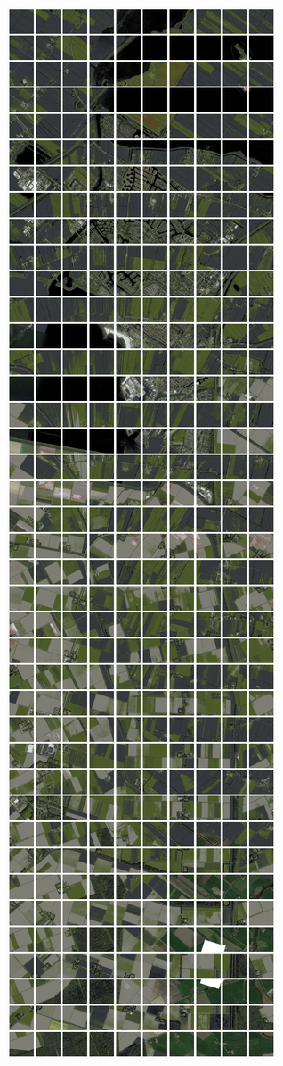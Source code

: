 <html>
<div>
<img src="https://github.com/HakkaTjakka/NL_TILE_MAP/blob/main/18/633/-1061/r.6330.-10610.png" height="44" width="44">
<img src="https://github.com/HakkaTjakka/NL_TILE_MAP/blob/main/18/633/-1061/r.6331.-10610.png" height="44" width="44">
<img src="https://github.com/HakkaTjakka/NL_TILE_MAP/blob/main/18/633/-1061/r.6332.-10610.png" height="44" width="44">
<img src="https://github.com/HakkaTjakka/NL_TILE_MAP/blob/main/18/633/-1061/r.6333.-10610.png" height="44" width="44">
<img src="https://github.com/HakkaTjakka/NL_TILE_MAP/blob/main/18/633/-1061/r.6334.-10610.png" height="44" width="44">
<img src="https://github.com/HakkaTjakka/NL_TILE_MAP/blob/main/18/633/-1061/r.6335.-10610.png" height="44" width="44">
<img src="https://github.com/HakkaTjakka/NL_TILE_MAP/blob/main/18/633/-1061/r.6336.-10610.png" height="44" width="44">
<img src="https://github.com/HakkaTjakka/NL_TILE_MAP/blob/main/18/633/-1061/r.6337.-10610.png" height="44" width="44">
<img src="https://github.com/HakkaTjakka/NL_TILE_MAP/blob/main/18/633/-1061/r.6338.-10610.png" height="44" width="44">
<img src="https://github.com/HakkaTjakka/NL_TILE_MAP/blob/main/18/633/-1061/r.6339.-10610.png" height="44" width="44">
<img src="https://github.com/HakkaTjakka/NL_TILE_MAP/blob/main/18/634/-1061/r.6340.-10610.png" height="44" width="44">
<img src="https://github.com/HakkaTjakka/NL_TILE_MAP/blob/main/18/634/-1061/r.6341.-10610.png" height="44" width="44">
<img src="https://github.com/HakkaTjakka/NL_TILE_MAP/blob/main/18/634/-1061/r.6342.-10610.png" height="44" width="44">
<img src="https://github.com/HakkaTjakka/NL_TILE_MAP/blob/main/18/634/-1061/r.6343.-10610.png" height="44" width="44">
<img src="https://github.com/HakkaTjakka/NL_TILE_MAP/blob/main/18/634/-1061/r.6344.-10610.png" height="44" width="44">
<img src="https://github.com/HakkaTjakka/NL_TILE_MAP/blob/main/18/634/-1061/r.6345.-10610.png" height="44" width="44">
<img src="https://github.com/HakkaTjakka/NL_TILE_MAP/blob/main/18/634/-1061/r.6346.-10610.png" height="44" width="44">
<img src="https://github.com/HakkaTjakka/NL_TILE_MAP/blob/main/18/634/-1061/r.6347.-10610.png" height="44" width="44">
<img src="https://github.com/HakkaTjakka/NL_TILE_MAP/blob/main/18/634/-1061/r.6348.-10610.png" height="44" width="44">
<img src="https://github.com/HakkaTjakka/NL_TILE_MAP/blob/main/18/634/-1061/r.6349.-10610.png" height="44" width="44">
<br>
<img src="https://github.com/HakkaTjakka/NL_TILE_MAP/blob/main/18/633/-1061/r.6330.-10609.png" height="44" width="44">
<img src="https://github.com/HakkaTjakka/NL_TILE_MAP/blob/main/18/633/-1061/r.6331.-10609.png" height="44" width="44">
<img src="https://github.com/HakkaTjakka/NL_TILE_MAP/blob/main/18/633/-1061/r.6332.-10609.png" height="44" width="44">
<img src="https://github.com/HakkaTjakka/NL_TILE_MAP/blob/main/18/633/-1061/r.6333.-10609.png" height="44" width="44">
<img src="https://github.com/HakkaTjakka/NL_TILE_MAP/blob/main/18/633/-1061/r.6334.-10609.png" height="44" width="44">
<img src="https://github.com/HakkaTjakka/NL_TILE_MAP/blob/main/18/633/-1061/r.6335.-10609.png" height="44" width="44">
<img src="https://github.com/HakkaTjakka/NL_TILE_MAP/blob/main/18/633/-1061/r.6336.-10609.png" height="44" width="44">
<img src="https://github.com/HakkaTjakka/NL_TILE_MAP/blob/main/18/633/-1061/r.6337.-10609.png" height="44" width="44">
<img src="https://github.com/HakkaTjakka/NL_TILE_MAP/blob/main/18/633/-1061/r.6338.-10609.png" height="44" width="44">
<img src="https://github.com/HakkaTjakka/NL_TILE_MAP/blob/main/18/633/-1061/r.6339.-10609.png" height="44" width="44">
<img src="https://github.com/HakkaTjakka/NL_TILE_MAP/blob/main/18/634/-1061/r.6340.-10609.png" height="44" width="44">
<img src="https://github.com/HakkaTjakka/NL_TILE_MAP/blob/main/18/634/-1061/r.6341.-10609.png" height="44" width="44">
<img src="https://github.com/HakkaTjakka/NL_TILE_MAP/blob/main/18/634/-1061/r.6342.-10609.png" height="44" width="44">
<img src="https://github.com/HakkaTjakka/NL_TILE_MAP/blob/main/18/634/-1061/r.6343.-10609.png" height="44" width="44">
<img src="https://github.com/HakkaTjakka/NL_TILE_MAP/blob/main/18/634/-1061/r.6344.-10609.png" height="44" width="44">
<img src="https://github.com/HakkaTjakka/NL_TILE_MAP/blob/main/18/634/-1061/r.6345.-10609.png" height="44" width="44">
<img src="https://github.com/HakkaTjakka/NL_TILE_MAP/blob/main/18/634/-1061/r.6346.-10609.png" height="44" width="44">
<img src="https://github.com/HakkaTjakka/NL_TILE_MAP/blob/main/18/634/-1061/r.6347.-10609.png" height="44" width="44">
<img src="https://github.com/HakkaTjakka/NL_TILE_MAP/blob/main/18/634/-1061/r.6348.-10609.png" height="44" width="44">
<img src="https://github.com/HakkaTjakka/NL_TILE_MAP/blob/main/18/634/-1061/r.6349.-10609.png" height="44" width="44">
<br>
<img src="https://github.com/HakkaTjakka/NL_TILE_MAP/blob/main/18/633/-1061/r.6330.-10608.png" height="44" width="44">
<img src="https://github.com/HakkaTjakka/NL_TILE_MAP/blob/main/18/633/-1061/r.6331.-10608.png" height="44" width="44">
<img src="https://github.com/HakkaTjakka/NL_TILE_MAP/blob/main/18/633/-1061/r.6332.-10608.png" height="44" width="44">
<img src="https://github.com/HakkaTjakka/NL_TILE_MAP/blob/main/18/633/-1061/r.6333.-10608.png" height="44" width="44">
<img src="https://github.com/HakkaTjakka/NL_TILE_MAP/blob/main/18/633/-1061/r.6334.-10608.png" height="44" width="44">
<img src="https://github.com/HakkaTjakka/NL_TILE_MAP/blob/main/18/633/-1061/r.6335.-10608.png" height="44" width="44">
<img src="https://github.com/HakkaTjakka/NL_TILE_MAP/blob/main/18/633/-1061/r.6336.-10608.png" height="44" width="44">
<img src="https://github.com/HakkaTjakka/NL_TILE_MAP/blob/main/18/633/-1061/r.6337.-10608.png" height="44" width="44">
<img src="https://github.com/HakkaTjakka/NL_TILE_MAP/blob/main/18/633/-1061/r.6338.-10608.png" height="44" width="44">
<img src="https://github.com/HakkaTjakka/NL_TILE_MAP/blob/main/18/633/-1061/r.6339.-10608.png" height="44" width="44">
<img src="https://github.com/HakkaTjakka/NL_TILE_MAP/blob/main/18/634/-1061/r.6340.-10608.png" height="44" width="44">
<img src="https://github.com/HakkaTjakka/NL_TILE_MAP/blob/main/18/634/-1061/r.6341.-10608.png" height="44" width="44">
<img src="https://github.com/HakkaTjakka/NL_TILE_MAP/blob/main/18/634/-1061/r.6342.-10608.png" height="44" width="44">
<img src="https://github.com/HakkaTjakka/NL_TILE_MAP/blob/main/18/634/-1061/r.6343.-10608.png" height="44" width="44">
<img src="https://github.com/HakkaTjakka/NL_TILE_MAP/blob/main/18/634/-1061/r.6344.-10608.png" height="44" width="44">
<img src="https://github.com/HakkaTjakka/NL_TILE_MAP/blob/main/18/634/-1061/r.6345.-10608.png" height="44" width="44">
<img src="https://github.com/HakkaTjakka/NL_TILE_MAP/blob/main/18/634/-1061/r.6346.-10608.png" height="44" width="44">
<img src="https://github.com/HakkaTjakka/NL_TILE_MAP/blob/main/18/634/-1061/r.6347.-10608.png" height="44" width="44">
<img src="https://github.com/HakkaTjakka/NL_TILE_MAP/blob/main/18/634/-1061/r.6348.-10608.png" height="44" width="44">
<img src="https://github.com/HakkaTjakka/NL_TILE_MAP/blob/main/18/634/-1061/r.6349.-10608.png" height="44" width="44">
<br>
<img src="https://github.com/HakkaTjakka/NL_TILE_MAP/blob/main/18/633/-1061/r.6330.-10607.png" height="44" width="44">
<img src="https://github.com/HakkaTjakka/NL_TILE_MAP/blob/main/18/633/-1061/r.6331.-10607.png" height="44" width="44">
<img src="https://github.com/HakkaTjakka/NL_TILE_MAP/blob/main/18/633/-1061/r.6332.-10607.png" height="44" width="44">
<img src="https://github.com/HakkaTjakka/NL_TILE_MAP/blob/main/18/633/-1061/r.6333.-10607.png" height="44" width="44">
<img src="https://github.com/HakkaTjakka/NL_TILE_MAP/blob/main/18/633/-1061/r.6334.-10607.png" height="44" width="44">
<img src="https://github.com/HakkaTjakka/NL_TILE_MAP/blob/main/18/633/-1061/r.6335.-10607.png" height="44" width="44">
<img src="https://github.com/HakkaTjakka/NL_TILE_MAP/blob/main/18/633/-1061/r.6336.-10607.png" height="44" width="44">
<img src="https://github.com/HakkaTjakka/NL_TILE_MAP/blob/main/18/633/-1061/r.6337.-10607.png" height="44" width="44">
<img src="https://github.com/HakkaTjakka/NL_TILE_MAP/blob/main/18/633/-1061/r.6338.-10607.png" height="44" width="44">
<img src="https://github.com/HakkaTjakka/NL_TILE_MAP/blob/main/18/633/-1061/r.6339.-10607.png" height="44" width="44">
<img src="https://github.com/HakkaTjakka/NL_TILE_MAP/blob/main/18/634/-1061/r.6340.-10607.png" height="44" width="44">
<img src="https://github.com/HakkaTjakka/NL_TILE_MAP/blob/main/18/634/-1061/r.6341.-10607.png" height="44" width="44">
<img src="https://github.com/HakkaTjakka/NL_TILE_MAP/blob/main/18/634/-1061/r.6342.-10607.png" height="44" width="44">
<img src="https://github.com/HakkaTjakka/NL_TILE_MAP/blob/main/18/634/-1061/r.6343.-10607.png" height="44" width="44">
<img src="https://github.com/HakkaTjakka/NL_TILE_MAP/blob/main/18/634/-1061/r.6344.-10607.png" height="44" width="44">
<img src="https://github.com/HakkaTjakka/NL_TILE_MAP/blob/main/18/634/-1061/r.6345.-10607.png" height="44" width="44">
<img src="https://github.com/HakkaTjakka/NL_TILE_MAP/blob/main/18/634/-1061/r.6346.-10607.png" height="44" width="44">
<img src="https://github.com/HakkaTjakka/NL_TILE_MAP/blob/main/18/634/-1061/r.6347.-10607.png" height="44" width="44">
<img src="https://github.com/HakkaTjakka/NL_TILE_MAP/blob/main/18/634/-1061/r.6348.-10607.png" height="44" width="44">
<img src="https://github.com/HakkaTjakka/NL_TILE_MAP/blob/main/18/634/-1061/r.6349.-10607.png" height="44" width="44">
<br>
<img src="https://github.com/HakkaTjakka/NL_TILE_MAP/blob/main/18/633/-1061/r.6330.-10606.png" height="44" width="44">
<img src="https://github.com/HakkaTjakka/NL_TILE_MAP/blob/main/18/633/-1061/r.6331.-10606.png" height="44" width="44">
<img src="https://github.com/HakkaTjakka/NL_TILE_MAP/blob/main/18/633/-1061/r.6332.-10606.png" height="44" width="44">
<img src="https://github.com/HakkaTjakka/NL_TILE_MAP/blob/main/18/633/-1061/r.6333.-10606.png" height="44" width="44">
<img src="https://github.com/HakkaTjakka/NL_TILE_MAP/blob/main/18/633/-1061/r.6334.-10606.png" height="44" width="44">
<img src="https://github.com/HakkaTjakka/NL_TILE_MAP/blob/main/18/633/-1061/r.6335.-10606.png" height="44" width="44">
<img src="https://github.com/HakkaTjakka/NL_TILE_MAP/blob/main/18/633/-1061/r.6336.-10606.png" height="44" width="44">
<img src="https://github.com/HakkaTjakka/NL_TILE_MAP/blob/main/18/633/-1061/r.6337.-10606.png" height="44" width="44">
<img src="https://github.com/HakkaTjakka/NL_TILE_MAP/blob/main/18/633/-1061/r.6338.-10606.png" height="44" width="44">
<img src="https://github.com/HakkaTjakka/NL_TILE_MAP/blob/main/18/633/-1061/r.6339.-10606.png" height="44" width="44">
<img src="https://github.com/HakkaTjakka/NL_TILE_MAP/blob/main/18/634/-1061/r.6340.-10606.png" height="44" width="44">
<img src="https://github.com/HakkaTjakka/NL_TILE_MAP/blob/main/18/634/-1061/r.6341.-10606.png" height="44" width="44">
<img src="https://github.com/HakkaTjakka/NL_TILE_MAP/blob/main/18/634/-1061/r.6342.-10606.png" height="44" width="44">
<img src="https://github.com/HakkaTjakka/NL_TILE_MAP/blob/main/18/634/-1061/r.6343.-10606.png" height="44" width="44">
<img src="https://github.com/HakkaTjakka/NL_TILE_MAP/blob/main/18/634/-1061/r.6344.-10606.png" height="44" width="44">
<img src="https://github.com/HakkaTjakka/NL_TILE_MAP/blob/main/18/634/-1061/r.6345.-10606.png" height="44" width="44">
<img src="https://github.com/HakkaTjakka/NL_TILE_MAP/blob/main/18/634/-1061/r.6346.-10606.png" height="44" width="44">
<img src="https://github.com/HakkaTjakka/NL_TILE_MAP/blob/main/18/634/-1061/r.6347.-10606.png" height="44" width="44">
<img src="https://github.com/HakkaTjakka/NL_TILE_MAP/blob/main/18/634/-1061/r.6348.-10606.png" height="44" width="44">
<img src="https://github.com/HakkaTjakka/NL_TILE_MAP/blob/main/18/634/-1061/r.6349.-10606.png" height="44" width="44">
<br>
<img src="https://github.com/HakkaTjakka/NL_TILE_MAP/blob/main/18/633/-1061/r.6330.-10605.png" height="44" width="44">
<img src="https://github.com/HakkaTjakka/NL_TILE_MAP/blob/main/18/633/-1061/r.6331.-10605.png" height="44" width="44">
<img src="https://github.com/HakkaTjakka/NL_TILE_MAP/blob/main/18/633/-1061/r.6332.-10605.png" height="44" width="44">
<img src="https://github.com/HakkaTjakka/NL_TILE_MAP/blob/main/18/633/-1061/r.6333.-10605.png" height="44" width="44">
<img src="https://github.com/HakkaTjakka/NL_TILE_MAP/blob/main/18/633/-1061/r.6334.-10605.png" height="44" width="44">
<img src="https://github.com/HakkaTjakka/NL_TILE_MAP/blob/main/18/633/-1061/r.6335.-10605.png" height="44" width="44">
<img src="https://github.com/HakkaTjakka/NL_TILE_MAP/blob/main/18/633/-1061/r.6336.-10605.png" height="44" width="44">
<img src="https://github.com/HakkaTjakka/NL_TILE_MAP/blob/main/18/633/-1061/r.6337.-10605.png" height="44" width="44">
<img src="https://github.com/HakkaTjakka/NL_TILE_MAP/blob/main/18/633/-1061/r.6338.-10605.png" height="44" width="44">
<img src="https://github.com/HakkaTjakka/NL_TILE_MAP/blob/main/18/633/-1061/r.6339.-10605.png" height="44" width="44">
<img src="https://github.com/HakkaTjakka/NL_TILE_MAP/blob/main/18/634/-1061/r.6340.-10605.png" height="44" width="44">
<img src="https://github.com/HakkaTjakka/NL_TILE_MAP/blob/main/18/634/-1061/r.6341.-10605.png" height="44" width="44">
<img src="https://github.com/HakkaTjakka/NL_TILE_MAP/blob/main/18/634/-1061/r.6342.-10605.png" height="44" width="44">
<img src="https://github.com/HakkaTjakka/NL_TILE_MAP/blob/main/18/634/-1061/r.6343.-10605.png" height="44" width="44">
<img src="https://github.com/HakkaTjakka/NL_TILE_MAP/blob/main/18/634/-1061/r.6344.-10605.png" height="44" width="44">
<img src="https://github.com/HakkaTjakka/NL_TILE_MAP/blob/main/18/634/-1061/r.6345.-10605.png" height="44" width="44">
<img src="https://github.com/HakkaTjakka/NL_TILE_MAP/blob/main/18/634/-1061/r.6346.-10605.png" height="44" width="44">
<img src="https://github.com/HakkaTjakka/NL_TILE_MAP/blob/main/18/634/-1061/r.6347.-10605.png" height="44" width="44">
<img src="https://github.com/HakkaTjakka/NL_TILE_MAP/blob/main/18/634/-1061/r.6348.-10605.png" height="44" width="44">
<img src="https://github.com/HakkaTjakka/NL_TILE_MAP/blob/main/18/634/-1061/r.6349.-10605.png" height="44" width="44">
<br>
<img src="https://github.com/HakkaTjakka/NL_TILE_MAP/blob/main/18/633/-1061/r.6330.-10604.png" height="44" width="44">
<img src="https://github.com/HakkaTjakka/NL_TILE_MAP/blob/main/18/633/-1061/r.6331.-10604.png" height="44" width="44">
<img src="https://github.com/HakkaTjakka/NL_TILE_MAP/blob/main/18/633/-1061/r.6332.-10604.png" height="44" width="44">
<img src="https://github.com/HakkaTjakka/NL_TILE_MAP/blob/main/18/633/-1061/r.6333.-10604.png" height="44" width="44">
<img src="https://github.com/HakkaTjakka/NL_TILE_MAP/blob/main/18/633/-1061/r.6334.-10604.png" height="44" width="44">
<img src="https://github.com/HakkaTjakka/NL_TILE_MAP/blob/main/18/633/-1061/r.6335.-10604.png" height="44" width="44">
<img src="https://github.com/HakkaTjakka/NL_TILE_MAP/blob/main/18/633/-1061/r.6336.-10604.png" height="44" width="44">
<img src="https://github.com/HakkaTjakka/NL_TILE_MAP/blob/main/18/633/-1061/r.6337.-10604.png" height="44" width="44">
<img src="https://github.com/HakkaTjakka/NL_TILE_MAP/blob/main/18/633/-1061/r.6338.-10604.png" height="44" width="44">
<img src="https://github.com/HakkaTjakka/NL_TILE_MAP/blob/main/18/633/-1061/r.6339.-10604.png" height="44" width="44">
<img src="https://github.com/HakkaTjakka/NL_TILE_MAP/blob/main/18/634/-1061/r.6340.-10604.png" height="44" width="44">
<img src="https://github.com/HakkaTjakka/NL_TILE_MAP/blob/main/18/634/-1061/r.6341.-10604.png" height="44" width="44">
<img src="https://github.com/HakkaTjakka/NL_TILE_MAP/blob/main/18/634/-1061/r.6342.-10604.png" height="44" width="44">
<img src="https://github.com/HakkaTjakka/NL_TILE_MAP/blob/main/18/634/-1061/r.6343.-10604.png" height="44" width="44">
<img src="https://github.com/HakkaTjakka/NL_TILE_MAP/blob/main/18/634/-1061/r.6344.-10604.png" height="44" width="44">
<img src="https://github.com/HakkaTjakka/NL_TILE_MAP/blob/main/18/634/-1061/r.6345.-10604.png" height="44" width="44">
<img src="https://github.com/HakkaTjakka/NL_TILE_MAP/blob/main/18/634/-1061/r.6346.-10604.png" height="44" width="44">
<img src="https://github.com/HakkaTjakka/NL_TILE_MAP/blob/main/18/634/-1061/r.6347.-10604.png" height="44" width="44">
<img src="https://github.com/HakkaTjakka/NL_TILE_MAP/blob/main/18/634/-1061/r.6348.-10604.png" height="44" width="44">
<img src="https://github.com/HakkaTjakka/NL_TILE_MAP/blob/main/18/634/-1061/r.6349.-10604.png" height="44" width="44">
<br>
<img src="https://github.com/HakkaTjakka/NL_TILE_MAP/blob/main/18/633/-1061/r.6330.-10603.png" height="44" width="44">
<img src="https://github.com/HakkaTjakka/NL_TILE_MAP/blob/main/18/633/-1061/r.6331.-10603.png" height="44" width="44">
<img src="https://github.com/HakkaTjakka/NL_TILE_MAP/blob/main/18/633/-1061/r.6332.-10603.png" height="44" width="44">
<img src="https://github.com/HakkaTjakka/NL_TILE_MAP/blob/main/18/633/-1061/r.6333.-10603.png" height="44" width="44">
<img src="https://github.com/HakkaTjakka/NL_TILE_MAP/blob/main/18/633/-1061/r.6334.-10603.png" height="44" width="44">
<img src="https://github.com/HakkaTjakka/NL_TILE_MAP/blob/main/18/633/-1061/r.6335.-10603.png" height="44" width="44">
<img src="https://github.com/HakkaTjakka/NL_TILE_MAP/blob/main/18/633/-1061/r.6336.-10603.png" height="44" width="44">
<img src="https://github.com/HakkaTjakka/NL_TILE_MAP/blob/main/18/633/-1061/r.6337.-10603.png" height="44" width="44">
<img src="https://github.com/HakkaTjakka/NL_TILE_MAP/blob/main/18/633/-1061/r.6338.-10603.png" height="44" width="44">
<img src="https://github.com/HakkaTjakka/NL_TILE_MAP/blob/main/18/633/-1061/r.6339.-10603.png" height="44" width="44">
<img src="https://github.com/HakkaTjakka/NL_TILE_MAP/blob/main/18/634/-1061/r.6340.-10603.png" height="44" width="44">
<img src="https://github.com/HakkaTjakka/NL_TILE_MAP/blob/main/18/634/-1061/r.6341.-10603.png" height="44" width="44">
<img src="https://github.com/HakkaTjakka/NL_TILE_MAP/blob/main/18/634/-1061/r.6342.-10603.png" height="44" width="44">
<img src="https://github.com/HakkaTjakka/NL_TILE_MAP/blob/main/18/634/-1061/r.6343.-10603.png" height="44" width="44">
<img src="https://github.com/HakkaTjakka/NL_TILE_MAP/blob/main/18/634/-1061/r.6344.-10603.png" height="44" width="44">
<img src="https://github.com/HakkaTjakka/NL_TILE_MAP/blob/main/18/634/-1061/r.6345.-10603.png" height="44" width="44">
<img src="https://github.com/HakkaTjakka/NL_TILE_MAP/blob/main/18/634/-1061/r.6346.-10603.png" height="44" width="44">
<img src="https://github.com/HakkaTjakka/NL_TILE_MAP/blob/main/18/634/-1061/r.6347.-10603.png" height="44" width="44">
<img src="https://github.com/HakkaTjakka/NL_TILE_MAP/blob/main/18/634/-1061/r.6348.-10603.png" height="44" width="44">
<img src="https://github.com/HakkaTjakka/NL_TILE_MAP/blob/main/18/634/-1061/r.6349.-10603.png" height="44" width="44">
<br>
<img src="https://github.com/HakkaTjakka/NL_TILE_MAP/blob/main/18/633/-1061/r.6330.-10602.png" height="44" width="44">
<img src="https://github.com/HakkaTjakka/NL_TILE_MAP/blob/main/18/633/-1061/r.6331.-10602.png" height="44" width="44">
<img src="https://github.com/HakkaTjakka/NL_TILE_MAP/blob/main/18/633/-1061/r.6332.-10602.png" height="44" width="44">
<img src="https://github.com/HakkaTjakka/NL_TILE_MAP/blob/main/18/633/-1061/r.6333.-10602.png" height="44" width="44">
<img src="https://github.com/HakkaTjakka/NL_TILE_MAP/blob/main/18/633/-1061/r.6334.-10602.png" height="44" width="44">
<img src="https://github.com/HakkaTjakka/NL_TILE_MAP/blob/main/18/633/-1061/r.6335.-10602.png" height="44" width="44">
<img src="https://github.com/HakkaTjakka/NL_TILE_MAP/blob/main/18/633/-1061/r.6336.-10602.png" height="44" width="44">
<img src="https://github.com/HakkaTjakka/NL_TILE_MAP/blob/main/18/633/-1061/r.6337.-10602.png" height="44" width="44">
<img src="https://github.com/HakkaTjakka/NL_TILE_MAP/blob/main/18/633/-1061/r.6338.-10602.png" height="44" width="44">
<img src="https://github.com/HakkaTjakka/NL_TILE_MAP/blob/main/18/633/-1061/r.6339.-10602.png" height="44" width="44">
<img src="https://github.com/HakkaTjakka/NL_TILE_MAP/blob/main/18/634/-1061/r.6340.-10602.png" height="44" width="44">
<img src="https://github.com/HakkaTjakka/NL_TILE_MAP/blob/main/18/634/-1061/r.6341.-10602.png" height="44" width="44">
<img src="https://github.com/HakkaTjakka/NL_TILE_MAP/blob/main/18/634/-1061/r.6342.-10602.png" height="44" width="44">
<img src="https://github.com/HakkaTjakka/NL_TILE_MAP/blob/main/18/634/-1061/r.6343.-10602.png" height="44" width="44">
<img src="https://github.com/HakkaTjakka/NL_TILE_MAP/blob/main/18/634/-1061/r.6344.-10602.png" height="44" width="44">
<img src="https://github.com/HakkaTjakka/NL_TILE_MAP/blob/main/18/634/-1061/r.6345.-10602.png" height="44" width="44">
<img src="https://github.com/HakkaTjakka/NL_TILE_MAP/blob/main/18/634/-1061/r.6346.-10602.png" height="44" width="44">
<img src="https://github.com/HakkaTjakka/NL_TILE_MAP/blob/main/18/634/-1061/r.6347.-10602.png" height="44" width="44">
<img src="https://github.com/HakkaTjakka/NL_TILE_MAP/blob/main/18/634/-1061/r.6348.-10602.png" height="44" width="44">
<img src="https://github.com/HakkaTjakka/NL_TILE_MAP/blob/main/18/634/-1061/r.6349.-10602.png" height="44" width="44">
<br>
<img src="https://github.com/HakkaTjakka/NL_TILE_MAP/blob/main/18/633/-1061/r.6330.-10601.png" height="44" width="44">
<img src="https://github.com/HakkaTjakka/NL_TILE_MAP/blob/main/18/633/-1061/r.6331.-10601.png" height="44" width="44">
<img src="https://github.com/HakkaTjakka/NL_TILE_MAP/blob/main/18/633/-1061/r.6332.-10601.png" height="44" width="44">
<img src="https://github.com/HakkaTjakka/NL_TILE_MAP/blob/main/18/633/-1061/r.6333.-10601.png" height="44" width="44">
<img src="https://github.com/HakkaTjakka/NL_TILE_MAP/blob/main/18/633/-1061/r.6334.-10601.png" height="44" width="44">
<img src="https://github.com/HakkaTjakka/NL_TILE_MAP/blob/main/18/633/-1061/r.6335.-10601.png" height="44" width="44">
<img src="https://github.com/HakkaTjakka/NL_TILE_MAP/blob/main/18/633/-1061/r.6336.-10601.png" height="44" width="44">
<img src="https://github.com/HakkaTjakka/NL_TILE_MAP/blob/main/18/633/-1061/r.6337.-10601.png" height="44" width="44">
<img src="https://github.com/HakkaTjakka/NL_TILE_MAP/blob/main/18/633/-1061/r.6338.-10601.png" height="44" width="44">
<img src="https://github.com/HakkaTjakka/NL_TILE_MAP/blob/main/18/633/-1061/r.6339.-10601.png" height="44" width="44">
<img src="https://github.com/HakkaTjakka/NL_TILE_MAP/blob/main/18/634/-1061/r.6340.-10601.png" height="44" width="44">
<img src="https://github.com/HakkaTjakka/NL_TILE_MAP/blob/main/18/634/-1061/r.6341.-10601.png" height="44" width="44">
<img src="https://github.com/HakkaTjakka/NL_TILE_MAP/blob/main/18/634/-1061/r.6342.-10601.png" height="44" width="44">
<img src="https://github.com/HakkaTjakka/NL_TILE_MAP/blob/main/18/634/-1061/r.6343.-10601.png" height="44" width="44">
<img src="https://github.com/HakkaTjakka/NL_TILE_MAP/blob/main/18/634/-1061/r.6344.-10601.png" height="44" width="44">
<img src="https://github.com/HakkaTjakka/NL_TILE_MAP/blob/main/18/634/-1061/r.6345.-10601.png" height="44" width="44">
<img src="https://github.com/HakkaTjakka/NL_TILE_MAP/blob/main/18/634/-1061/r.6346.-10601.png" height="44" width="44">
<img src="https://github.com/HakkaTjakka/NL_TILE_MAP/blob/main/18/634/-1061/r.6347.-10601.png" height="44" width="44">
<img src="https://github.com/HakkaTjakka/NL_TILE_MAP/blob/main/18/634/-1061/r.6348.-10601.png" height="44" width="44">
<img src="https://github.com/HakkaTjakka/NL_TILE_MAP/blob/main/18/634/-1061/r.6349.-10601.png" height="44" width="44">
<br>
<img src="https://github.com/HakkaTjakka/NL_TILE_MAP/blob/main/18/633/-1060/r.6330.-10600.png" height="44" width="44">
<img src="https://github.com/HakkaTjakka/NL_TILE_MAP/blob/main/18/633/-1060/r.6331.-10600.png" height="44" width="44">
<img src="https://github.com/HakkaTjakka/NL_TILE_MAP/blob/main/18/633/-1060/r.6332.-10600.png" height="44" width="44">
<img src="https://github.com/HakkaTjakka/NL_TILE_MAP/blob/main/18/633/-1060/r.6333.-10600.png" height="44" width="44">
<img src="https://github.com/HakkaTjakka/NL_TILE_MAP/blob/main/18/633/-1060/r.6334.-10600.png" height="44" width="44">
<img src="https://github.com/HakkaTjakka/NL_TILE_MAP/blob/main/18/633/-1060/r.6335.-10600.png" height="44" width="44">
<img src="https://github.com/HakkaTjakka/NL_TILE_MAP/blob/main/18/633/-1060/r.6336.-10600.png" height="44" width="44">
<img src="https://github.com/HakkaTjakka/NL_TILE_MAP/blob/main/18/633/-1060/r.6337.-10600.png" height="44" width="44">
<img src="https://github.com/HakkaTjakka/NL_TILE_MAP/blob/main/18/633/-1060/r.6338.-10600.png" height="44" width="44">
<img src="https://github.com/HakkaTjakka/NL_TILE_MAP/blob/main/18/633/-1060/r.6339.-10600.png" height="44" width="44">
<img src="https://github.com/HakkaTjakka/NL_TILE_MAP/blob/main/18/634/-1060/r.6340.-10600.png" height="44" width="44">
<img src="https://github.com/HakkaTjakka/NL_TILE_MAP/blob/main/18/634/-1060/r.6341.-10600.png" height="44" width="44">
<img src="https://github.com/HakkaTjakka/NL_TILE_MAP/blob/main/18/634/-1060/r.6342.-10600.png" height="44" width="44">
<img src="https://github.com/HakkaTjakka/NL_TILE_MAP/blob/main/18/634/-1060/r.6343.-10600.png" height="44" width="44">
<img src="https://github.com/HakkaTjakka/NL_TILE_MAP/blob/main/18/634/-1060/r.6344.-10600.png" height="44" width="44">
<img src="https://github.com/HakkaTjakka/NL_TILE_MAP/blob/main/18/634/-1060/r.6345.-10600.png" height="44" width="44">
<img src="https://github.com/HakkaTjakka/NL_TILE_MAP/blob/main/18/634/-1060/r.6346.-10600.png" height="44" width="44">
<img src="https://github.com/HakkaTjakka/NL_TILE_MAP/blob/main/18/634/-1060/r.6347.-10600.png" height="44" width="44">
<img src="https://github.com/HakkaTjakka/NL_TILE_MAP/blob/main/18/634/-1060/r.6348.-10600.png" height="44" width="44">
<img src="https://github.com/HakkaTjakka/NL_TILE_MAP/blob/main/18/634/-1060/r.6349.-10600.png" height="44" width="44">
<br>
<img src="https://github.com/HakkaTjakka/NL_TILE_MAP/blob/main/18/633/-1060/r.6330.-10599.png" height="44" width="44">
<img src="https://github.com/HakkaTjakka/NL_TILE_MAP/blob/main/18/633/-1060/r.6331.-10599.png" height="44" width="44">
<img src="https://github.com/HakkaTjakka/NL_TILE_MAP/blob/main/18/633/-1060/r.6332.-10599.png" height="44" width="44">
<img src="https://github.com/HakkaTjakka/NL_TILE_MAP/blob/main/18/633/-1060/r.6333.-10599.png" height="44" width="44">
<img src="https://github.com/HakkaTjakka/NL_TILE_MAP/blob/main/18/633/-1060/r.6334.-10599.png" height="44" width="44">
<img src="https://github.com/HakkaTjakka/NL_TILE_MAP/blob/main/18/633/-1060/r.6335.-10599.png" height="44" width="44">
<img src="https://github.com/HakkaTjakka/NL_TILE_MAP/blob/main/18/633/-1060/r.6336.-10599.png" height="44" width="44">
<img src="https://github.com/HakkaTjakka/NL_TILE_MAP/blob/main/18/633/-1060/r.6337.-10599.png" height="44" width="44">
<img src="https://github.com/HakkaTjakka/NL_TILE_MAP/blob/main/18/633/-1060/r.6338.-10599.png" height="44" width="44">
<img src="https://github.com/HakkaTjakka/NL_TILE_MAP/blob/main/18/633/-1060/r.6339.-10599.png" height="44" width="44">
<img src="https://github.com/HakkaTjakka/NL_TILE_MAP/blob/main/18/634/-1060/r.6340.-10599.png" height="44" width="44">
<img src="https://github.com/HakkaTjakka/NL_TILE_MAP/blob/main/18/634/-1060/r.6341.-10599.png" height="44" width="44">
<img src="https://github.com/HakkaTjakka/NL_TILE_MAP/blob/main/18/634/-1060/r.6342.-10599.png" height="44" width="44">
<img src="https://github.com/HakkaTjakka/NL_TILE_MAP/blob/main/18/634/-1060/r.6343.-10599.png" height="44" width="44">
<img src="https://github.com/HakkaTjakka/NL_TILE_MAP/blob/main/18/634/-1060/r.6344.-10599.png" height="44" width="44">
<img src="https://github.com/HakkaTjakka/NL_TILE_MAP/blob/main/18/634/-1060/r.6345.-10599.png" height="44" width="44">
<img src="https://github.com/HakkaTjakka/NL_TILE_MAP/blob/main/18/634/-1060/r.6346.-10599.png" height="44" width="44">
<img src="https://github.com/HakkaTjakka/NL_TILE_MAP/blob/main/18/634/-1060/r.6347.-10599.png" height="44" width="44">
<img src="https://github.com/HakkaTjakka/NL_TILE_MAP/blob/main/18/634/-1060/r.6348.-10599.png" height="44" width="44">
<img src="https://github.com/HakkaTjakka/NL_TILE_MAP/blob/main/18/634/-1060/r.6349.-10599.png" height="44" width="44">
<br>
<img src="https://github.com/HakkaTjakka/NL_TILE_MAP/blob/main/18/633/-1060/r.6330.-10598.png" height="44" width="44">
<img src="https://github.com/HakkaTjakka/NL_TILE_MAP/blob/main/18/633/-1060/r.6331.-10598.png" height="44" width="44">
<img src="https://github.com/HakkaTjakka/NL_TILE_MAP/blob/main/18/633/-1060/r.6332.-10598.png" height="44" width="44">
<img src="https://github.com/HakkaTjakka/NL_TILE_MAP/blob/main/18/633/-1060/r.6333.-10598.png" height="44" width="44">
<img src="https://github.com/HakkaTjakka/NL_TILE_MAP/blob/main/18/633/-1060/r.6334.-10598.png" height="44" width="44">
<img src="https://github.com/HakkaTjakka/NL_TILE_MAP/blob/main/18/633/-1060/r.6335.-10598.png" height="44" width="44">
<img src="https://github.com/HakkaTjakka/NL_TILE_MAP/blob/main/18/633/-1060/r.6336.-10598.png" height="44" width="44">
<img src="https://github.com/HakkaTjakka/NL_TILE_MAP/blob/main/18/633/-1060/r.6337.-10598.png" height="44" width="44">
<img src="https://github.com/HakkaTjakka/NL_TILE_MAP/blob/main/18/633/-1060/r.6338.-10598.png" height="44" width="44">
<img src="https://github.com/HakkaTjakka/NL_TILE_MAP/blob/main/18/633/-1060/r.6339.-10598.png" height="44" width="44">
<img src="https://github.com/HakkaTjakka/NL_TILE_MAP/blob/main/18/634/-1060/r.6340.-10598.png" height="44" width="44">
<img src="https://github.com/HakkaTjakka/NL_TILE_MAP/blob/main/18/634/-1060/r.6341.-10598.png" height="44" width="44">
<img src="https://github.com/HakkaTjakka/NL_TILE_MAP/blob/main/18/634/-1060/r.6342.-10598.png" height="44" width="44">
<img src="https://github.com/HakkaTjakka/NL_TILE_MAP/blob/main/18/634/-1060/r.6343.-10598.png" height="44" width="44">
<img src="https://github.com/HakkaTjakka/NL_TILE_MAP/blob/main/18/634/-1060/r.6344.-10598.png" height="44" width="44">
<img src="https://github.com/HakkaTjakka/NL_TILE_MAP/blob/main/18/634/-1060/r.6345.-10598.png" height="44" width="44">
<img src="https://github.com/HakkaTjakka/NL_TILE_MAP/blob/main/18/634/-1060/r.6346.-10598.png" height="44" width="44">
<img src="https://github.com/HakkaTjakka/NL_TILE_MAP/blob/main/18/634/-1060/r.6347.-10598.png" height="44" width="44">
<img src="https://github.com/HakkaTjakka/NL_TILE_MAP/blob/main/18/634/-1060/r.6348.-10598.png" height="44" width="44">
<img src="https://github.com/HakkaTjakka/NL_TILE_MAP/blob/main/18/634/-1060/r.6349.-10598.png" height="44" width="44">
<br>
<img src="https://github.com/HakkaTjakka/NL_TILE_MAP/blob/main/18/633/-1060/r.6330.-10597.png" height="44" width="44">
<img src="https://github.com/HakkaTjakka/NL_TILE_MAP/blob/main/18/633/-1060/r.6331.-10597.png" height="44" width="44">
<img src="https://github.com/HakkaTjakka/NL_TILE_MAP/blob/main/18/633/-1060/r.6332.-10597.png" height="44" width="44">
<img src="https://github.com/HakkaTjakka/NL_TILE_MAP/blob/main/18/633/-1060/r.6333.-10597.png" height="44" width="44">
<img src="https://github.com/HakkaTjakka/NL_TILE_MAP/blob/main/18/633/-1060/r.6334.-10597.png" height="44" width="44">
<img src="https://github.com/HakkaTjakka/NL_TILE_MAP/blob/main/18/633/-1060/r.6335.-10597.png" height="44" width="44">
<img src="https://github.com/HakkaTjakka/NL_TILE_MAP/blob/main/18/633/-1060/r.6336.-10597.png" height="44" width="44">
<img src="https://github.com/HakkaTjakka/NL_TILE_MAP/blob/main/18/633/-1060/r.6337.-10597.png" height="44" width="44">
<img src="https://github.com/HakkaTjakka/NL_TILE_MAP/blob/main/18/633/-1060/r.6338.-10597.png" height="44" width="44">
<img src="https://github.com/HakkaTjakka/NL_TILE_MAP/blob/main/18/633/-1060/r.6339.-10597.png" height="44" width="44">
<img src="https://github.com/HakkaTjakka/NL_TILE_MAP/blob/main/18/634/-1060/r.6340.-10597.png" height="44" width="44">
<img src="https://github.com/HakkaTjakka/NL_TILE_MAP/blob/main/18/634/-1060/r.6341.-10597.png" height="44" width="44">
<img src="https://github.com/HakkaTjakka/NL_TILE_MAP/blob/main/18/634/-1060/r.6342.-10597.png" height="44" width="44">
<img src="https://github.com/HakkaTjakka/NL_TILE_MAP/blob/main/18/634/-1060/r.6343.-10597.png" height="44" width="44">
<img src="https://github.com/HakkaTjakka/NL_TILE_MAP/blob/main/18/634/-1060/r.6344.-10597.png" height="44" width="44">
<img src="https://github.com/HakkaTjakka/NL_TILE_MAP/blob/main/18/634/-1060/r.6345.-10597.png" height="44" width="44">
<img src="https://github.com/HakkaTjakka/NL_TILE_MAP/blob/main/18/634/-1060/r.6346.-10597.png" height="44" width="44">
<img src="https://github.com/HakkaTjakka/NL_TILE_MAP/blob/main/18/634/-1060/r.6347.-10597.png" height="44" width="44">
<img src="https://github.com/HakkaTjakka/NL_TILE_MAP/blob/main/18/634/-1060/r.6348.-10597.png" height="44" width="44">
<img src="https://github.com/HakkaTjakka/NL_TILE_MAP/blob/main/18/634/-1060/r.6349.-10597.png" height="44" width="44">
<br>
<img src="https://github.com/HakkaTjakka/NL_TILE_MAP/blob/main/18/633/-1060/r.6330.-10596.png" height="44" width="44">
<img src="https://github.com/HakkaTjakka/NL_TILE_MAP/blob/main/18/633/-1060/r.6331.-10596.png" height="44" width="44">
<img src="https://github.com/HakkaTjakka/NL_TILE_MAP/blob/main/18/633/-1060/r.6332.-10596.png" height="44" width="44">
<img src="https://github.com/HakkaTjakka/NL_TILE_MAP/blob/main/18/633/-1060/r.6333.-10596.png" height="44" width="44">
<img src="https://github.com/HakkaTjakka/NL_TILE_MAP/blob/main/18/633/-1060/r.6334.-10596.png" height="44" width="44">
<img src="https://github.com/HakkaTjakka/NL_TILE_MAP/blob/main/18/633/-1060/r.6335.-10596.png" height="44" width="44">
<img src="https://github.com/HakkaTjakka/NL_TILE_MAP/blob/main/18/633/-1060/r.6336.-10596.png" height="44" width="44">
<img src="https://github.com/HakkaTjakka/NL_TILE_MAP/blob/main/18/633/-1060/r.6337.-10596.png" height="44" width="44">
<img src="https://github.com/HakkaTjakka/NL_TILE_MAP/blob/main/18/633/-1060/r.6338.-10596.png" height="44" width="44">
<img src="https://github.com/HakkaTjakka/NL_TILE_MAP/blob/main/18/633/-1060/r.6339.-10596.png" height="44" width="44">
<img src="https://github.com/HakkaTjakka/NL_TILE_MAP/blob/main/18/634/-1060/r.6340.-10596.png" height="44" width="44">
<img src="https://github.com/HakkaTjakka/NL_TILE_MAP/blob/main/18/634/-1060/r.6341.-10596.png" height="44" width="44">
<img src="https://github.com/HakkaTjakka/NL_TILE_MAP/blob/main/18/634/-1060/r.6342.-10596.png" height="44" width="44">
<img src="https://github.com/HakkaTjakka/NL_TILE_MAP/blob/main/18/634/-1060/r.6343.-10596.png" height="44" width="44">
<img src="https://github.com/HakkaTjakka/NL_TILE_MAP/blob/main/18/634/-1060/r.6344.-10596.png" height="44" width="44">
<img src="https://github.com/HakkaTjakka/NL_TILE_MAP/blob/main/18/634/-1060/r.6345.-10596.png" height="44" width="44">
<img src="https://github.com/HakkaTjakka/NL_TILE_MAP/blob/main/18/634/-1060/r.6346.-10596.png" height="44" width="44">
<img src="https://github.com/HakkaTjakka/NL_TILE_MAP/blob/main/18/634/-1060/r.6347.-10596.png" height="44" width="44">
<img src="https://github.com/HakkaTjakka/NL_TILE_MAP/blob/main/18/634/-1060/r.6348.-10596.png" height="44" width="44">
<img src="https://github.com/HakkaTjakka/NL_TILE_MAP/blob/main/18/634/-1060/r.6349.-10596.png" height="44" width="44">
<br>
<img src="https://github.com/HakkaTjakka/NL_TILE_MAP/blob/main/18/633/-1060/r.6330.-10595.png" height="44" width="44">
<img src="https://github.com/HakkaTjakka/NL_TILE_MAP/blob/main/18/633/-1060/r.6331.-10595.png" height="44" width="44">
<img src="https://github.com/HakkaTjakka/NL_TILE_MAP/blob/main/18/633/-1060/r.6332.-10595.png" height="44" width="44">
<img src="https://github.com/HakkaTjakka/NL_TILE_MAP/blob/main/18/633/-1060/r.6333.-10595.png" height="44" width="44">
<img src="https://github.com/HakkaTjakka/NL_TILE_MAP/blob/main/18/633/-1060/r.6334.-10595.png" height="44" width="44">
<img src="https://github.com/HakkaTjakka/NL_TILE_MAP/blob/main/18/633/-1060/r.6335.-10595.png" height="44" width="44">
<img src="https://github.com/HakkaTjakka/NL_TILE_MAP/blob/main/18/633/-1060/r.6336.-10595.png" height="44" width="44">
<img src="https://github.com/HakkaTjakka/NL_TILE_MAP/blob/main/18/633/-1060/r.6337.-10595.png" height="44" width="44">
<img src="https://github.com/HakkaTjakka/NL_TILE_MAP/blob/main/18/633/-1060/r.6338.-10595.png" height="44" width="44">
<img src="https://github.com/HakkaTjakka/NL_TILE_MAP/blob/main/18/633/-1060/r.6339.-10595.png" height="44" width="44">
<img src="https://github.com/HakkaTjakka/NL_TILE_MAP/blob/main/18/634/-1060/r.6340.-10595.png" height="44" width="44">
<img src="https://github.com/HakkaTjakka/NL_TILE_MAP/blob/main/18/634/-1060/r.6341.-10595.png" height="44" width="44">
<img src="https://github.com/HakkaTjakka/NL_TILE_MAP/blob/main/18/634/-1060/r.6342.-10595.png" height="44" width="44">
<img src="https://github.com/HakkaTjakka/NL_TILE_MAP/blob/main/18/634/-1060/r.6343.-10595.png" height="44" width="44">
<img src="https://github.com/HakkaTjakka/NL_TILE_MAP/blob/main/18/634/-1060/r.6344.-10595.png" height="44" width="44">
<img src="https://github.com/HakkaTjakka/NL_TILE_MAP/blob/main/18/634/-1060/r.6345.-10595.png" height="44" width="44">
<img src="https://github.com/HakkaTjakka/NL_TILE_MAP/blob/main/18/634/-1060/r.6346.-10595.png" height="44" width="44">
<img src="https://github.com/HakkaTjakka/NL_TILE_MAP/blob/main/18/634/-1060/r.6347.-10595.png" height="44" width="44">
<img src="https://github.com/HakkaTjakka/NL_TILE_MAP/blob/main/18/634/-1060/r.6348.-10595.png" height="44" width="44">
<img src="https://github.com/HakkaTjakka/NL_TILE_MAP/blob/main/18/634/-1060/r.6349.-10595.png" height="44" width="44">
<br>
<img src="https://github.com/HakkaTjakka/NL_TILE_MAP/blob/main/18/633/-1060/r.6330.-10594.png" height="44" width="44">
<img src="https://github.com/HakkaTjakka/NL_TILE_MAP/blob/main/18/633/-1060/r.6331.-10594.png" height="44" width="44">
<img src="https://github.com/HakkaTjakka/NL_TILE_MAP/blob/main/18/633/-1060/r.6332.-10594.png" height="44" width="44">
<img src="https://github.com/HakkaTjakka/NL_TILE_MAP/blob/main/18/633/-1060/r.6333.-10594.png" height="44" width="44">
<img src="https://github.com/HakkaTjakka/NL_TILE_MAP/blob/main/18/633/-1060/r.6334.-10594.png" height="44" width="44">
<img src="https://github.com/HakkaTjakka/NL_TILE_MAP/blob/main/18/633/-1060/r.6335.-10594.png" height="44" width="44">
<img src="https://github.com/HakkaTjakka/NL_TILE_MAP/blob/main/18/633/-1060/r.6336.-10594.png" height="44" width="44">
<img src="https://github.com/HakkaTjakka/NL_TILE_MAP/blob/main/18/633/-1060/r.6337.-10594.png" height="44" width="44">
<img src="https://github.com/HakkaTjakka/NL_TILE_MAP/blob/main/18/633/-1060/r.6338.-10594.png" height="44" width="44">
<img src="https://github.com/HakkaTjakka/NL_TILE_MAP/blob/main/18/633/-1060/r.6339.-10594.png" height="44" width="44">
<img src="https://github.com/HakkaTjakka/NL_TILE_MAP/blob/main/18/634/-1060/r.6340.-10594.png" height="44" width="44">
<img src="https://github.com/HakkaTjakka/NL_TILE_MAP/blob/main/18/634/-1060/r.6341.-10594.png" height="44" width="44">
<img src="https://github.com/HakkaTjakka/NL_TILE_MAP/blob/main/18/634/-1060/r.6342.-10594.png" height="44" width="44">
<img src="https://github.com/HakkaTjakka/NL_TILE_MAP/blob/main/18/634/-1060/r.6343.-10594.png" height="44" width="44">
<img src="https://github.com/HakkaTjakka/NL_TILE_MAP/blob/main/18/634/-1060/r.6344.-10594.png" height="44" width="44">
<img src="https://github.com/HakkaTjakka/NL_TILE_MAP/blob/main/18/634/-1060/r.6345.-10594.png" height="44" width="44">
<img src="https://github.com/HakkaTjakka/NL_TILE_MAP/blob/main/18/634/-1060/r.6346.-10594.png" height="44" width="44">
<img src="https://github.com/HakkaTjakka/NL_TILE_MAP/blob/main/18/634/-1060/r.6347.-10594.png" height="44" width="44">
<img src="https://github.com/HakkaTjakka/NL_TILE_MAP/blob/main/18/634/-1060/r.6348.-10594.png" height="44" width="44">
<img src="https://github.com/HakkaTjakka/NL_TILE_MAP/blob/main/18/634/-1060/r.6349.-10594.png" height="44" width="44">
<br>
<img src="https://github.com/HakkaTjakka/NL_TILE_MAP/blob/main/18/633/-1060/r.6330.-10593.png" height="44" width="44">
<img src="https://github.com/HakkaTjakka/NL_TILE_MAP/blob/main/18/633/-1060/r.6331.-10593.png" height="44" width="44">
<img src="https://github.com/HakkaTjakka/NL_TILE_MAP/blob/main/18/633/-1060/r.6332.-10593.png" height="44" width="44">
<img src="https://github.com/HakkaTjakka/NL_TILE_MAP/blob/main/18/633/-1060/r.6333.-10593.png" height="44" width="44">
<img src="https://github.com/HakkaTjakka/NL_TILE_MAP/blob/main/18/633/-1060/r.6334.-10593.png" height="44" width="44">
<img src="https://github.com/HakkaTjakka/NL_TILE_MAP/blob/main/18/633/-1060/r.6335.-10593.png" height="44" width="44">
<img src="https://github.com/HakkaTjakka/NL_TILE_MAP/blob/main/18/633/-1060/r.6336.-10593.png" height="44" width="44">
<img src="https://github.com/HakkaTjakka/NL_TILE_MAP/blob/main/18/633/-1060/r.6337.-10593.png" height="44" width="44">
<img src="https://github.com/HakkaTjakka/NL_TILE_MAP/blob/main/18/633/-1060/r.6338.-10593.png" height="44" width="44">
<img src="https://github.com/HakkaTjakka/NL_TILE_MAP/blob/main/18/633/-1060/r.6339.-10593.png" height="44" width="44">
<img src="https://github.com/HakkaTjakka/NL_TILE_MAP/blob/main/18/634/-1060/r.6340.-10593.png" height="44" width="44">
<img src="https://github.com/HakkaTjakka/NL_TILE_MAP/blob/main/18/634/-1060/r.6341.-10593.png" height="44" width="44">
<img src="https://github.com/HakkaTjakka/NL_TILE_MAP/blob/main/18/634/-1060/r.6342.-10593.png" height="44" width="44">
<img src="https://github.com/HakkaTjakka/NL_TILE_MAP/blob/main/18/634/-1060/r.6343.-10593.png" height="44" width="44">
<img src="https://github.com/HakkaTjakka/NL_TILE_MAP/blob/main/18/634/-1060/r.6344.-10593.png" height="44" width="44">
<img src="https://github.com/HakkaTjakka/NL_TILE_MAP/blob/main/18/634/-1060/r.6345.-10593.png" height="44" width="44">
<img src="https://github.com/HakkaTjakka/NL_TILE_MAP/blob/main/18/634/-1060/r.6346.-10593.png" height="44" width="44">
<img src="https://github.com/HakkaTjakka/NL_TILE_MAP/blob/main/18/634/-1060/r.6347.-10593.png" height="44" width="44">
<img src="https://github.com/HakkaTjakka/NL_TILE_MAP/blob/main/18/634/-1060/r.6348.-10593.png" height="44" width="44">
<img src="https://github.com/HakkaTjakka/NL_TILE_MAP/blob/main/18/634/-1060/r.6349.-10593.png" height="44" width="44">
<br>
<img src="https://github.com/HakkaTjakka/NL_TILE_MAP/blob/main/18/633/-1060/r.6330.-10592.png" height="44" width="44">
<img src="https://github.com/HakkaTjakka/NL_TILE_MAP/blob/main/18/633/-1060/r.6331.-10592.png" height="44" width="44">
<img src="https://github.com/HakkaTjakka/NL_TILE_MAP/blob/main/18/633/-1060/r.6332.-10592.png" height="44" width="44">
<img src="https://github.com/HakkaTjakka/NL_TILE_MAP/blob/main/18/633/-1060/r.6333.-10592.png" height="44" width="44">
<img src="https://github.com/HakkaTjakka/NL_TILE_MAP/blob/main/18/633/-1060/r.6334.-10592.png" height="44" width="44">
<img src="https://github.com/HakkaTjakka/NL_TILE_MAP/blob/main/18/633/-1060/r.6335.-10592.png" height="44" width="44">
<img src="https://github.com/HakkaTjakka/NL_TILE_MAP/blob/main/18/633/-1060/r.6336.-10592.png" height="44" width="44">
<img src="https://github.com/HakkaTjakka/NL_TILE_MAP/blob/main/18/633/-1060/r.6337.-10592.png" height="44" width="44">
<img src="https://github.com/HakkaTjakka/NL_TILE_MAP/blob/main/18/633/-1060/r.6338.-10592.png" height="44" width="44">
<img src="https://github.com/HakkaTjakka/NL_TILE_MAP/blob/main/18/633/-1060/r.6339.-10592.png" height="44" width="44">
<img src="https://github.com/HakkaTjakka/NL_TILE_MAP/blob/main/18/634/-1060/r.6340.-10592.png" height="44" width="44">
<img src="https://github.com/HakkaTjakka/NL_TILE_MAP/blob/main/18/634/-1060/r.6341.-10592.png" height="44" width="44">
<img src="https://github.com/HakkaTjakka/NL_TILE_MAP/blob/main/18/634/-1060/r.6342.-10592.png" height="44" width="44">
<img src="https://github.com/HakkaTjakka/NL_TILE_MAP/blob/main/18/634/-1060/r.6343.-10592.png" height="44" width="44">
<img src="https://github.com/HakkaTjakka/NL_TILE_MAP/blob/main/18/634/-1060/r.6344.-10592.png" height="44" width="44">
<img src="https://github.com/HakkaTjakka/NL_TILE_MAP/blob/main/18/634/-1060/r.6345.-10592.png" height="44" width="44">
<img src="https://github.com/HakkaTjakka/NL_TILE_MAP/blob/main/18/634/-1060/r.6346.-10592.png" height="44" width="44">
<img src="https://github.com/HakkaTjakka/NL_TILE_MAP/blob/main/18/634/-1060/r.6347.-10592.png" height="44" width="44">
<img src="https://github.com/HakkaTjakka/NL_TILE_MAP/blob/main/18/634/-1060/r.6348.-10592.png" height="44" width="44">
<img src="https://github.com/HakkaTjakka/NL_TILE_MAP/blob/main/18/634/-1060/r.6349.-10592.png" height="44" width="44">
<br>
<img src="https://github.com/HakkaTjakka/NL_TILE_MAP/blob/main/18/633/-1060/r.6330.-10591.png" height="44" width="44">
<img src="https://github.com/HakkaTjakka/NL_TILE_MAP/blob/main/18/633/-1060/r.6331.-10591.png" height="44" width="44">
<img src="https://github.com/HakkaTjakka/NL_TILE_MAP/blob/main/18/633/-1060/r.6332.-10591.png" height="44" width="44">
<img src="https://github.com/HakkaTjakka/NL_TILE_MAP/blob/main/18/633/-1060/r.6333.-10591.png" height="44" width="44">
<img src="https://github.com/HakkaTjakka/NL_TILE_MAP/blob/main/18/633/-1060/r.6334.-10591.png" height="44" width="44">
<img src="https://github.com/HakkaTjakka/NL_TILE_MAP/blob/main/18/633/-1060/r.6335.-10591.png" height="44" width="44">
<img src="https://github.com/HakkaTjakka/NL_TILE_MAP/blob/main/18/633/-1060/r.6336.-10591.png" height="44" width="44">
<img src="https://github.com/HakkaTjakka/NL_TILE_MAP/blob/main/18/633/-1060/r.6337.-10591.png" height="44" width="44">
<img src="https://github.com/HakkaTjakka/NL_TILE_MAP/blob/main/18/633/-1060/r.6338.-10591.png" height="44" width="44">
<img src="https://github.com/HakkaTjakka/NL_TILE_MAP/blob/main/18/633/-1060/r.6339.-10591.png" height="44" width="44">
<img src="https://github.com/HakkaTjakka/NL_TILE_MAP/blob/main/18/634/-1060/r.6340.-10591.png" height="44" width="44">
<img src="https://github.com/HakkaTjakka/NL_TILE_MAP/blob/main/18/634/-1060/r.6341.-10591.png" height="44" width="44">
<img src="https://github.com/HakkaTjakka/NL_TILE_MAP/blob/main/18/634/-1060/r.6342.-10591.png" height="44" width="44">
<img src="https://github.com/HakkaTjakka/NL_TILE_MAP/blob/main/18/634/-1060/r.6343.-10591.png" height="44" width="44">
<img src="https://github.com/HakkaTjakka/NL_TILE_MAP/blob/main/18/634/-1060/r.6344.-10591.png" height="44" width="44">
<img src="https://github.com/HakkaTjakka/NL_TILE_MAP/blob/main/18/634/-1060/r.6345.-10591.png" height="44" width="44">
<img src="https://github.com/HakkaTjakka/NL_TILE_MAP/blob/main/18/634/-1060/r.6346.-10591.png" height="44" width="44">
<img src="https://github.com/HakkaTjakka/NL_TILE_MAP/blob/main/18/634/-1060/r.6347.-10591.png" height="44" width="44">
<img src="https://github.com/HakkaTjakka/NL_TILE_MAP/blob/main/18/634/-1060/r.6348.-10591.png" height="44" width="44">
<img src="https://github.com/HakkaTjakka/NL_TILE_MAP/blob/main/18/634/-1060/r.6349.-10591.png" height="44" width="44">
<br>
</div>
</html>
